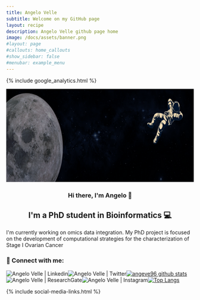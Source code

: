 ```yaml
---
title: Angelo Velle
subtitle: Welcome on my GitHub page
layout: recipe
description: Angelo Velle github page home
image: /docs/assets/banner.png
#layout: page
#callouts: home_callouts
#show_sidebar: false
#menubar: example_menu
---
```


<head>
{% include google_analytics.html %}
</head>


<p align="center">
<img width="1000" height="250" src="/docs/assets/banner.png" alt="my banner">
</p>

<h3 align="center">
Hi there, I'm Angelo 👋
</h3>

<h2 align="center">
I'm a PhD student in Bioinformatics 💻
</h2> 

I'm currently working on omics data integration. My PhD project is focused on the development of computational strategies for the characterization of Stage I Ovarian Cancer


### 🤝 Connect with me:
<a href="https://www.linkedin.com/in/angelo-velle"><img align="left" src="https://img.shields.io/badge/linkedin-%230077B5.svg?style=for-the-badge&logo=linkedin&logoColor=white" alt="Angelo Velle | Linkedin"/></a>
<a href="https://twitter.com/angelo_velle"><img align="left" src="https://img.shields.io/badge/Twitter-%231DA1F2.svg?style=for-the-badge&logo=Twitter&logoColor=white" alt="Angelo Velle | Twitter"/></a>
<a href="https://www.researchgate.net/profile/Angelo-Velle"><img align="left" src="https://img.shields.io/badge/ResearchGate-00CCBB?style=for-the-badge&logo=ResearchGate&logoColor=white" alt="Angelo Velle | ResearchGate"/></a>
<a href="https://instagram.com/angelovelle_96"><img align="left" src="https://img.shields.io/badge/Instagram-%23E4405F.svg?style=for-the-badge&logo=Instagram&logoColor=white" alt="Angelo Velle | Instagram"/></a>


[![angeve96 github stats](https://github-readme-stats.vercel.app/api?username=angelovelle96)](https://github.com/angelovelle96)
[![Top Langs](https://github-readme-stats.vercel.app/api/top-langs/?username=angelovelle96&layout=compact)](https://github.com/angelovelle96)


{% include social-media-links.html %}